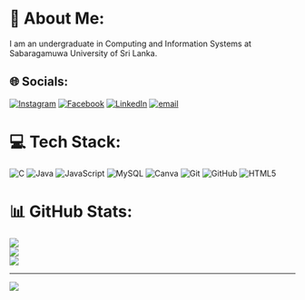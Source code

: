 # 💫 About Me:
 I am an undergraduate in Computing and Information Systems at Sabaragamuwa University of Sri Lanka.


## 🌐 Socials:
[![Instagram](https://img.shields.io/badge/Instagram-%23E4405F.svg?logo=Instagram&logoColor=white)](https://instagram.com/chamidusandeepa339) [![Facebook](https://img.shields.io/badge/Facebook-%231877F2.svg?logo=Facebook&logoColor=white)](https://facebook.com/chamindusandeepa339) [![LinkedIn](https://img.shields.io/badge/LinkedIn-%230077B5.svg?logo=linkedin&logoColor=white)](https://linkedin.com/in/chamidu-sandeepa-431025311) [![email](https://img.shields.io/badge/Email-D14836?logo=gmail&logoColor=white)](mailto:chamindusandeepa339@gmail.com) 

# 💻 Tech Stack:
![C](https://img.shields.io/badge/c-%2300599C.svg?style=for-the-badge&logo=c&logoColor=white) ![Java](https://img.shields.io/badge/java-%23ED8B00.svg?style=for-the-badge&logo=openjdk&logoColor=white) ![JavaScript](https://img.shields.io/badge/javascript-%23323330.svg?style=for-the-badge&logo=javascript&logoColor=%23F7DF1E) ![MySQL](https://img.shields.io/badge/mysql-4479A1.svg?style=for-the-badge&logo=mysql&logoColor=white) ![Canva](https://img.shields.io/badge/Canva-%2300C4CC.svg?style=for-the-badge&logo=Canva&logoColor=white) ![Git](https://img.shields.io/badge/git-%23F05033.svg?style=for-the-badge&logo=git&logoColor=white) ![GitHub](https://img.shields.io/badge/github-%23121011.svg?style=for-the-badge&logo=github&logoColor=white) ![HTML5](https://img.shields.io/badge/html5-%23E34F26.svg?style=for-the-badge&logo=html5&logoColor=white)
# 📊 GitHub Stats:
![](https://github-readme-stats.vercel.app/api?username=HMGChamidu&theme=dark&hide_border=false&include_all_commits=false&count_private=false)<br/>
![](https://nirzak-streak-stats.vercel.app/?user=HMGChamidu&theme=dark&hide_border=false)<br/>
![](https://github-readme-stats.vercel.app/api/top-langs/?username=HMGChamidu&theme=dark&hide_border=false&include_all_commits=false&count_private=false&layout=compact)

---
[![](https://visitcount.itsvg.in/api?id=HMGChamidu&icon=0&color=0)](https://visitcount.itsvg.in)
